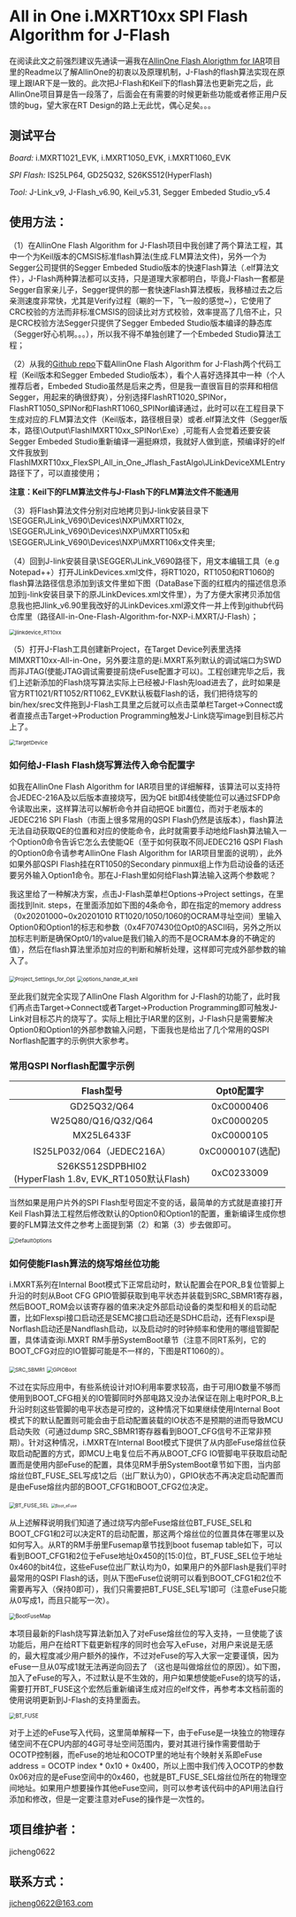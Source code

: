 # All in One i.MXRT10xx SPI Flash Algorithm for J-Flash

在阅读此文之前强烈建议先通读一遍我在[AllinOne Flash Alorigthm for IAR](https://github.com/jicheng0622/All-in-One-Flash-Algorithm-for-RT1050-RT1020/tree/master/IAR)项目里的Readme以了解AllinOne的初衷以及原理机制，J-Flash的flash算法实现在原理上跟IAR下是一致的。此次把J-Flash和Keil下的flash算法也更新完之后，此AllinOne项目算是告一段落了，后面会在有需要的时候更新些功能或者修正用户反馈的bug，望大家在RT Design的路上无此忧，偶心足矣。。。

## 测试平台

*Board:* i.MXRT1021_EVK, i.MXRT1050_EVK, i.MXRT1060_EVK

*SPI Flash:* IS25LP64, GD25Q32, S26KS512(HyperFlash)

*Tool:* J-Link_v9, J-Flash_v6.90, Keil_v5.31, Segger Embeded Studio_v5.4

## 使用方法：

（1）在AllinOne Flash Algorithm for J-Flash项目中我创建了两个算法工程，其中一个为Keil版本的CMSIS标准flash算法(生成.FLM算法文件)，另外一个为Segger公司提供的Segger Embeded Studio版本的快速Flash算法（.elf算法文件），J-Flash两种算法都可以支持，只是道理大家都明白，毕竟J-Flash一套都是Segger自家亲儿子，Segger提供的那一套快速Flash算法模板，我移植过去之后亲测速度非常快，尤其是Verify过程（唰的一下，飞一般的感觉~），它使用了CRC校验的方法而非标准CMSIS的回读比对方式校验，效率提高了几倍不止，只是CRC校验方法Segger只提供了Segger Embeded Studio版本编译的静态库（Segger好心机啊。。。），所以我不得不单独创建了一个Embeded Studio算法工程；

（2）从我的[Github repo](https://github.com/jicheng0622/All-in-One-Flash-Algorithm-for-RT1050-RT1020)下载AllinOne Flash Algorithm for J-Flash两个代码工程（Keil版本和Segger Embeded Studio版本），看个人喜好选择其中一种（个人推荐后者，Embeded Studio虽然是后来之秀，但是我一直很盲目的崇拜和相信Segger，用起来的确很舒爽），分别选择FlashRT1020_SPINor，FlashRT1050_SPINor和FlashRT1060_SPINor编译通过，此时可以在工程目录下生成对应的.FLM算法文件（Keil版本，路径根目录）或者.elf算法文件（Segger版本，路径\Output\FlashIMXRT10xx_SPINor\Exe）,可能有人会觉着还要安装Segger Embeded Studio重新编译一遍挺麻烦，我就好人做到底，预编译好的elf文件我放到FlashIMXRT10xx_FlexSPI_All_in_One_Jflash_FastAlgo\JLinkDeviceXMLEntry路径下了，可以直接使用；

**注意：Keil下的FLM算法文件与J-Flash下的FLM算法文件不能通用**

（3）将Flash算法文件分别对应地拷贝到J-link安装目录下\SEGGER\JLink_V690\Devices\NXP\iMXRT102x, \SEGGER\JLink_V690\Devices\NXP\iMXRT105x和\SEGGER\JLink_V690\Devices\NXP\iMXRT106x文件夹里;

（4）回到J-link安装目录\SEGGER\JLink_V690路径下，用文本编辑工具（e.g Notepad++）打开JLinkDevices.xml文件，将RT1020，RT1050和RT1060的flash算法路径信息添加到该文件里如下图（DataBase下面的红框内的描述信息添加到j-link安装目录下的原JLinkDevices.xml文件里），为了方便大家拷贝添加信息我也把Jlink_v6.90里我改好的JLinkDevices.xml源文件一并上传到github代码仓库里（路径All-in-One-Flash-Algorithm-for-NXP-i.MXRT/J-Flash）；

<img src="Figures/jlinkdevice_RT10xx.png" alt="jlinkdevice_RT10xx" style="zoom:67%;" />

（5）打开J-Flash工具创建新Project，在Target Device列表里选择MIMXRT10xx-All-in-One，另外要注意的是i.MXRT系列默认的调试端口为SWD而非JTAG(使能JTAG调试需要提前烧eFuse配置才可以)。工程创建完毕之后，我们上述新添加的Flash烧写算法实际上已经被J-Flash先load进去了，此时如果是官方RT1021/RT1052/RT1062_EVK默认板载Flash的话，我们把待烧写的bin/hex/srec文件拖到J-Flash工具里之后就可以点击菜单栏Target->Connect或者直接点击Target->Production Programming触发J-Link烧写image到目标芯片上了。

<img src="Figures/TargetDevice.png" alt="TargetDevice" style="zoom:67%;" />

### 如何给J-Flash Flash烧写算法传入命令配置字

如我在AllinOne Flash Algorithm for IAR项目里的详细解释，该算法可以支持符合JEDEC-216A及以后版本直接烧写，因为QE bit即4线使能位可以通过SFDP命令读取出来，这样算法可以解析命令并自动把QE bit置位，而对于老版本的JEDEC216 SPI Flash（市面上很多常用的QSPI Flash仍然是该版本），flash算法无法自动获取QE的位置和对应的使能命令，此时就需要手动地给Flash算法输入一个Option0命令告诉它怎么去使能QE（至于如何获取不同JEDEC216 QSPI Flash的Option0命令请参考AllinOne Flash Algorithm for IAR项目里面的说明），此外如果外部QSPI Flash挂在RT1050的Secondary pinmux组上作为启动设备的话还要另外输入Option1命令。那在J-Flash里如何给Flash算法输入这两个参数呢？

我这里给了一种解决方案，点击J-Flash菜单栏Options->Project settings，在里面找到Init. steps，在里面添加如下图的4条命令，即在指定的memory address（0x20201000~0x20201010 RT1020/1050/1060的OCRAM寻址空间）里输入Option0和Option1的标志和参数（0x4F707430位Opt0的ASCII码，另外之所以加标志判断是确保Opt0/1的value是我们输入的而不是OCRAM本身的不确定的值），然后在flash算法里添加对应的判断和解析处理，这样即可完成外部参数的输入了。

<img src="Figures/Project_Settings_for_Opt.png" alt="Project_Settings_for_Opt" style="zoom:67%;" />

<img src="Figures/options_handle_at_keil.png" alt="options_handle_at_keil" style="zoom:67%;" />

至此我们就完全实现了AllinOne Flash Algorithm for J-Flash的功能了，此时我们再点击Target->Connect或者Target->Production Programming即可触发J-Link对目标芯片的烧写了。实际上相比于IAR里的区别，J-Flash只是需要解决Option0和Option1的外部参数输入问题，下面我也是给出了几个常用的QSPI Norflash配置字的示例供大家参考。

### 常用QSPI Norflash配置字示例

|                          Flash型号                           |    Opt0配置字    |
| :----------------------------------------------------------: | :--------------: |
|                         GD25Q32/Q64                          |    0xC0000406    |
|                      W25Q80/Q16/Q32/Q64                      |    0xC0000205    |
|                          MX25L6433F                          |    0xC0000105    |
|                  IS25LP032/064（JEDEC216A）                  | 0xC0000107(选配) |
| S26KS512SDPBHI02<br />(HyperFlash 1.8v, EVK_RT1050默认Flash) |    0xC0233009    |

当然如果是用户片外的SPI Flash型号固定不变的话，最简单的方式就是直接打开Keil Flash算法工程然后修改默认的Option0和Option1的配置，重新编译生成你想要的FLM算法文件之参考上面提到第（2）和第（3）步去做即可。

<img src="Figures/DefaultOptions.png" alt="DefaultOptions" style="zoom:67%;" />

### 如何使能Flash算法的烧写熔丝位功能

i.MXRT系列在Internal Boot模式下正常启动时，默认配置会在POR_B复位管脚上升沿的时刻从Boot CFG GPIO管脚获取到电平状态并装载到SRC_SBMR1寄存器，然后BOOT_ROM会以该寄存器的值来决定外部启动设备的类型和相关的启动配置，比如Flexspi接口启动还是SEMC接口启动还是SDHC启动，还有Flexspi是Norflash启动还是Nandflash启动，以及启动时的时钟频率和使用的哪组管脚配置，具体请查询i.MXRT RM手册SystemBoot章节（注意不同RT系列，它的BOOT_CFG对应的IO管脚可能是不一样的，下图是RT1060的）。

<img src="Figures/SRC_SBMR1.png" alt="SRC_SBMR1" style="zoom:67%;" />

<img src="Figures/GPIOBoot.png" alt="GPIOBoot" style="zoom:67%;" />

不过在实际应用中，有些系统设计对IO利用率要求较高，由于可用IO数量不够而使用到BOOT_CFG相关的IO管脚同时外部电路又没办法保证在刚上电时POR_B上升沿时刻这些管脚的电平状态是可控的，这种情况下如果继续使用Internal Boot模式下的默认配置则可能会由于启动配置装载的IO状态不是预期的进而导致MCU启动失败（可通过dump SRC_SBMR1寄存器看到BOOT_CFG信号不正常非预期）。针对这种情况，i.MXRT在Internal Boot模式下提供了从内部eFuse熔丝位获取启动配置的方式，即MCU上电复位后不再从BOOT_CFG IO管脚电平获取启动配置而是使用内部eFuse的配置，具体见RM手册SystemBoot章节如下图，当内部熔丝位BT_FUSE_SEL写成1之后（出厂默认为0），GPIO状态不再决定启动配置而是由eFuse熔丝内部的BOOT_CFG1和BOOT_CFG2位决定。

<img src="Figures/BT_FUSE_SEL.png" alt="BT_FUSE_SEL" style="zoom:67%;" />

<img src="Figures/Boot_eFuse.png" alt="Boot_eFuse" style="zoom:50%;" />

从上述解释说明我们知道了通过烧写内部eFuse熔丝位BT_FUSE_SEL和BOOT_CFG1和2可以决定RT的启动配置，那这两个熔丝位的位置具体在哪里以及如何写入。从RT的RM手册里Fusemap章节找到boot fusemap table如下，可以看到BOOT_CFG1和2位于eFuse地址0x450的[15:0]位，BT_FUSE_SEL位于地址0x460的bit4位，这些eFuse位出厂默认均为0，如果用户的外部Flash是我们平时最常用的QSPI Flash的话，则从下图eFuse位说明可以看到BOOT_CFG1和2位不需要再写入（保持0即可），我们只需要把BT_FUSE_SEL写1即可（注意eFuse只能从0写成1，而且只能写一次）。

<img src="Figures/BootFuseMap.png" alt="BootFuseMap" style="zoom:70%;" />

本项目最新的Flash烧写算法新加入了对eFuse熔丝位的写入支持，一旦使能了该功能后，用户在给RT下载更新程序的同时也会写入eFuse，对用户来说是无感的，最大程度减少用户额外的操作，不过对eFuse的写入大家一定要谨慎，因为eFuse一旦从0写成1就无法再逆向回去了 （这也是叫做熔丝位的原因）。如下图，加入了eFuse的写入，不过默认是不生效的，用户如果想使能eFuse的烧写的话，需要打开BT_FUSE这个宏然后重新编译生成对应的elf文件，再参考本文档前面的使用说明更新到J-Flash的支持里面去。

<img src="Figures/BT_FUSE.png" alt="BT_FUSE" style="zoom:70%;" />

对于上述的eFuse写入代码，这里简单解释一下，由于eFuse是一块独立的物理存储空间不在CPU内部的4G可寻址空间范围内，要对其进行操作需要借助于OCOTP控制器，而eFuse的地址和OCOTP里的地址有个映射关系即eFuse address = OCOTP index * 0x10 + 0x400，所以上图中我们传入OCOTP的参数0x06对应的是eFuse空间中的0x460，也就是BT_FUSE_SEL熔丝位所在的物理空间地址。如果用户想要操作其他eFuse空间，则可以参考该代码中的API用法自行添加和修改，但是一定要注意对eFuse的操作是一次性的。

## 项目维护者：

jicheng0622

## 联系方式：

jicheng0622@163.com

